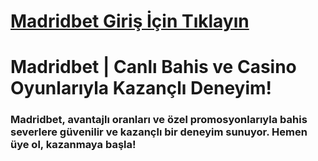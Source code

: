 # [Madridbet Giriş İçin Tıklayın](https://t.me/+vT5xydT9LLBlMzA0)
# Madridbet | Canlı Bahis ve Casino Oyunlarıyla Kazançlı Deneyim!
### Madridbet, avantajlı oranları ve özel promosyonlarıyla bahis severlere güvenilir ve kazançlı bir deneyim sunuyor. Hemen üye ol, kazanmaya başla!
